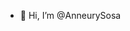 - 👋 Hi, I’m @AnneurySosa

<!---
AnneurySosa/AnneurySosa is a ✨ special ✨ repository because its `README.md` (this file) appears on your GitHub profile.
You can click the Preview link to take a look at your changes.
--->

